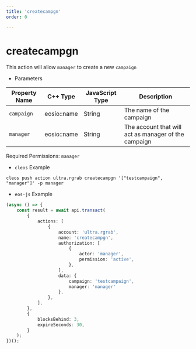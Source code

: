 ```yaml
---
title: 'createcampgn'
order: 0

---
```


# createcampgn

This action will allow `manager` to create a new `campaign`

-   Parameters

| Property Name | C++ Type    | JavaScript Type | Description                                          |
| ------------- | ----------- | --------------- | ---------------------------------------------------- |
| `campaign`    | eosio::name | String          | The name of the campaign                             |
| `manager`     | eosio::name | String          | The account that will act as manager of the campaign |

Required Permissions: `manager`

-   `cleos` Example

```shell script
cleos push action ultra.rgrab createcampgn '["testcampaign", "manager"]' -p manager
```

-   `eos-js` Example

```typescript
(async () => {
    const result = await api.transact(
        {
            actions: [
                {
                    account: 'ultra.rgrab',
                    name: 'createcampgn',
                    authorization: [
                        {
                            actor: 'manager',
                            permission: 'active',
                        },
                    ],
                    data: {
                        campaign: 'testcampaign',
                        manager: 'manager'
                    },
                },
            ],
        },
        {
            blocksBehind: 3,
            expireSeconds: 30,
        }
    );
})();
```
